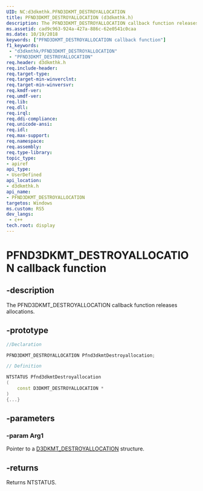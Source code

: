 ```yaml
---
UID: NC:d3dkmthk.PFND3DKMT_DESTROYALLOCATION
title: PFND3DKMT_DESTROYALLOCATION (d3dkmthk.h)
description: The PFND3DKMT_DESTROYALLOCATION callback function releases allocations.
ms.assetid: cad9c963-924a-427a-886c-62e0541c0caa
ms.date: 10/19/2018
keywords: ["PFND3DKMT_DESTROYALLOCATION callback function"]
f1_keywords:
 - "d3dkmthk/PFND3DKMT_DESTROYALLOCATION"
 - "PFND3DKMT_DESTROYALLOCATION"
req.header: d3dkmthk.h
req.include-header:
req.target-type:
req.target-min-winverclnt:
req.target-min-winversvr:
req.kmdf-ver:
req.umdf-ver:
req.lib:
req.dll:
req.irql: 
req.ddi-compliance:
req.unicode-ansi:
req.idl:
req.max-support:
req.namespace:
req.assembly:
req.type-library: 
topic_type: 
- apiref
api_type: 
- UserDefined
api_location: 
- d3dkmthk.h
api_name: 
- PFND3DKMT_DESTROYALLOCATION
targetos: Windows
ms.custom: RS5
dev_langs:
 - c++
tech.root: display
---
```


# PFND3DKMT_DESTROYALLOCATION callback function

## -description

The PFND3DKMT_DESTROYALLOCATION callback function releases allocations.

## -prototype

```cpp
//Declaration

PFND3DKMT_DESTROYALLOCATION Pfnd3dkmtDestroyallocation; 

// Definition

NTSTATUS Pfnd3dkmtDestroyallocation 
(
	const D3DKMT_DESTROYALLOCATION *
)
{...}

```

## -parameters

### -param Arg1

Pointer to a [D3DKMT_DESTROYALLOCATION](ns-d3dkmthk-_d3dkmt_destroyallocation.md) structure.

## -returns

Returns NTSTATUS.
